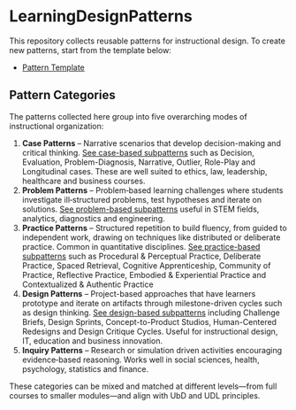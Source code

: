 # LearningDesignPatterns

This repository collects reusable patterns for instructional design. To create
new patterns, start from the template below:

- [Pattern Template](PATTERN_TEMPLATE.md)

## Pattern Categories

The patterns collected here group into five overarching modes of instructional organization:

1. **Case Patterns** – Narrative scenarios that develop decision-making and critical thinking. [See case-based subpatterns](case_patterns/README.md) such as Decision, Evaluation, Problem-Diagnosis, Narrative, Outlier, Role-Play and Longitudinal cases. These are well suited to ethics, law, leadership, healthcare and business courses.
2. **Problem Patterns** – Problem‑based learning challenges where students investigate ill‑structured problems, test hypotheses and iterate on solutions. [See problem-based subpatterns](problem_patterns/README.md) useful in STEM fields, analytics, diagnostics and engineering.
3. **Practice Patterns** – Structured repetition to build fluency, from guided to independent work, drawing on techniques like distributed or deliberate practice. Common in quantitative disciplines. [See practice-based subpatterns](practice_patterns/README.md) such as Procedural & Perceptual Practice, Deliberate Practice, Spaced Retrieval, Cognitive Apprenticeship, Community of Practice, Reflective Practice, Embodied & Experiential Practice and Contextualized & Authentic Practice
4. **Design Patterns** – Project-based approaches that have learners prototype and iterate on artifacts through milestone-driven cycles such as design thinking. [See design-based subpatterns](design_patterns/README.md) including Challenge Briefs, Design Sprints, Concept-to-Product Studios, Human-Centered Redesigns and Design Critique Cycles. Useful for instructional design, IT, education and business innovation.
5. **Inquiry Patterns** – Research or simulation driven activities encouraging evidence‑based reasoning. Works well in social sciences, health, psychology, statistics and finance.

These categories can be mixed and matched at different levels—from full courses to smaller modules—and align with UbD and UDL principles.
